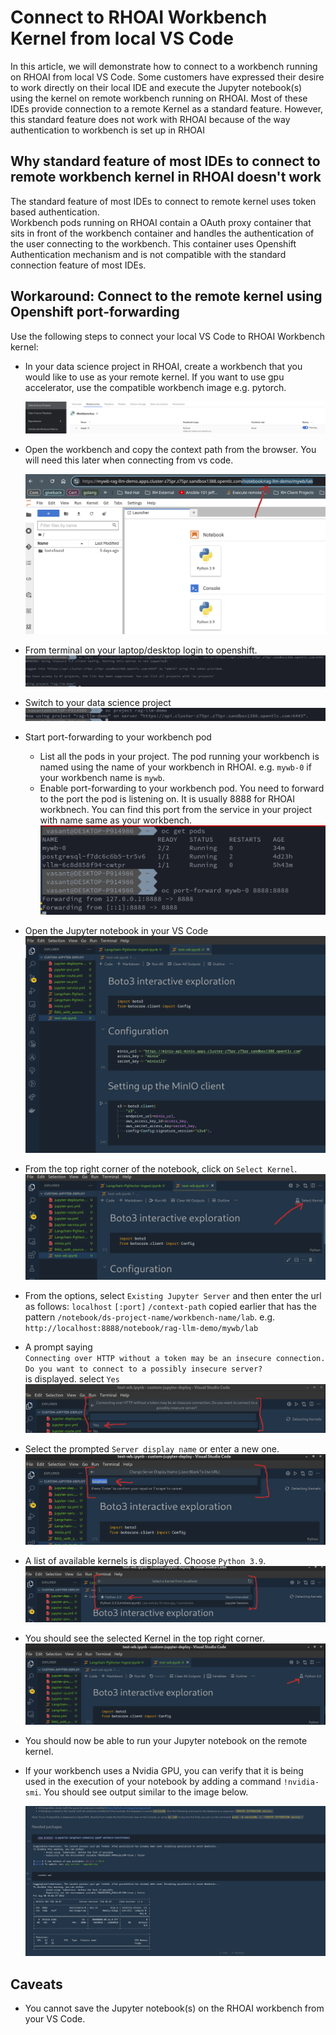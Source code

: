 # Connect to RHOAI Workbench Kernel from local VS Code

In this article, we will demonstrate how to connect to a workbench running on RHOAI from local VS Code. Some customers have expressed their desire to work directly on their local IDE and execute the Jupyter notebook(s) using the kernel on remote workbench running on RHOAI. Most of these IDEs provide connection to a remote Kernel as a standard feature. However, this standard feature does not work
with RHOAI because of the way authentication to workbench is set up in RHOAI<br/>

## Why standard feature of most IDEs to connect to remote workbench kernel in RHOAI doesn't work

The standard feature of most IDEs to connect to remote kernel uses token based authentication.<br/>
Workbench pods running on RHOAI contain a OAuth proxy container that sits in front of the workbench container and handles the authentication of the user connecting to the workbench. This container uses Openshift Authentication mechanism and is not compatible with the standard connection feature of most IDEs.

## Workaround: Connect to the remote kernel using Openshift port-forwarding

<p>Use the following steps to connect your local VS Code to RHOAI Workbench kernel:</p>

- In your data science project in RHOAI, create a workbench that you would like to use as your remote kernel. If you want to use gpu accelerator, use the compatible workbench image e.g. pytorch.<br/>

    ![Create workbench](img/workbench.png)

- Open the workbench and copy the context path from the browser. You will need this later when connecting from vs code.<br/>

    ![Workbench context path](img/workbench-context-path.png)

- From terminal on your laptop/desktop login to openshift.
    ![Login to openshift](img/login-to-ocp.png)

- Switch to your data science project
    ![Switch project](img/switch-to-project.png)

- Start port-forwarding to your workbench pod
    * List all the pods in your project. The pod running your workbench is named using the name of your workbench in RHOAI. e.g. `mywb-0` if your workbench name is `mywb`.
    * Enable port-forwarding to your workbench pod. You need to forward to the port the pod is listening on. It is usually 8888 for RHOAI workbnech. You can find this port from the service in your project with name same as your workbench.
    ![Port-forward to wb pod](img/port-forwarding.png)

- Open the Jupyter notebook in your VS Code
    ![Jupyter Notebook](img/jupyter-nb.png)

- From the top right corner of the notebook, click on `Select Kernel`.
    ![Select Kernel](img/select-kernel.png)

- From the options, select `Existing Jupyter Server` and then enter the url as follows:
    `localhost` `[:port]` `/context-path` copied earlier that has the pattern `/notebook/ds-project-name/workbench-name/lab`. e.g. `http://localhost:8888/notebook/rag-llm-demo/mywb/lab`

- A prompt saying <br/>
`Connecting over HTTP without a token may be an insecure connection. Do you want to connect to a possibly insecure server?`<br/>
is displayed. select `Yes`
    ![Insecure connection prompt](img/connect-over-http.png)

- Select the prompted `Server display name` or enter a new one.
    ![Server display name](img/name-connection.png)

- A list of available kernels is displayed. Choose `Python 3.9`.
    ![Select Kernel](img/select-remote-kernel.png)

- You should see the selected Kernel in the top right corner.
    ![Remote kernel selected](img/remote-kernel-selected.png)

- You should now be able to run your Jupyter notebook on the remote kernel.

- If your workbench uses a Nvidia GPU, you can verify that it is being used in the execution of your notebook by adding a command `!nvidia-smi`. You should see output similar to the image below.

    ![Nvidia GPU used ](img/nvidia-gpu-used.png)

## Caveats

- You cannot save the Jupyter notebook(s) on the RHOAI workbench from your VS Code. 
